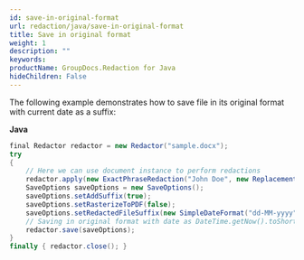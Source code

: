 ```yaml
---
id: save-in-original-format
url: redaction/java/save-in-original-format
title: Save in original format
weight: 1
description: ""
keywords: 
productName: GroupDocs.Redaction for Java
hideChildren: False
---
```

The following example demonstrates how to save file in its original format with current date as a suffix:

**Java**

```csharp
final Redactor redactor = new Redactor("sample.docx");
try 
{
    // Here we can use document instance to perform redactions
    redactor.apply(new ExactPhraseRedaction("John Doe", new ReplacementOptions("[personal]")));
    SaveOptions saveOptions = new SaveOptions();
    saveOptions.setAddSuffix(true);
    saveOptions.setRasterizeToPDF(false);
    saveOptions.setRedactedFileSuffix(new SimpleDateFormat("dd-MM-yyyy").format(new Date()));
    // Saving in original format with date as DateTime.getNow().toShortDateString()a suffix
    redactor.save(saveOptions);
}
finally { redactor.close(); }
```
